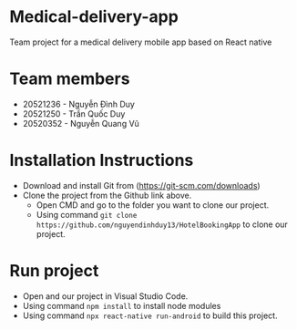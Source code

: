 # Medical-delivery-app
Team project for a medical delivery mobile app based on React native

# Team members
 - 20521236 - Nguyễn Đình Duy
 - 20521250 - Trần Quốc Duy
 - 20520352 - Nguyễn Quang Vũ

# Installation Instructions
- Download and install Git from (https://git-scm.com/downloads)
- Clone the project from the Github link above.
    + Open CMD and go to the folder you want to clone our project.
    + Using command `git clone https://github.com/nguyendinhduy13/HotelBookingApp` to clone our project.
    
# Run project
- Open and our project in Visual Studio Code.
- Using command `npm install` to install node modules
- Using command `npx react-native run-android` to build this project.
